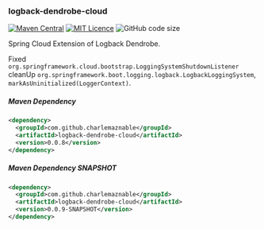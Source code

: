### logback-dendrobe-cloud

[![Maven Central](https://maven-badges.herokuapp.com/maven-central/com.github.charlemaznable/logback-dendrobe-cloud/badge.svg)](https://maven-badges.herokuapp.com/maven-central/com.github.charlemaznable/logback-dendrobe-cloud/)
[![MIT Licence](https://badges.frapsoft.com/os/mit/mit.svg?v=103)](https://opensource.org/licenses/mit-license.php)
![GitHub code size](https://img.shields.io/github/languages/code-size/CharLemAznable/logback-dendrobe-cloud)

Spring Cloud Extension of Logback Dendrobe.

Fixed ```org.springframework.cloud.bootstrap.LoggingSystemShutdownListener``` cleanUp ```org.springframework.boot.logging.logback.LogbackLoggingSystem```, ```markAsUninitialized(LoggerContext)```.

##### Maven Dependency

```xml
<dependency>
  <groupId>com.github.charlemaznable</groupId>
  <artifactId>logback-dendrobe-cloud</artifactId>
  <version>0.0.8</version>
</dependency>
```

##### Maven Dependency SNAPSHOT

```xml
<dependency>
  <groupId>com.github.charlemaznable</groupId>
  <artifactId>logback-dendrobe-cloud</artifactId>
  <version>0.0.9-SNAPSHOT</version>
</dependency>
```
